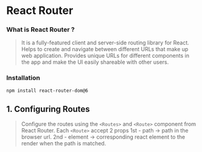 # React Router

### What is React Router ?

> It is a fully-featured client and server-side routing library for React. Helps to create and navigate between different URLs that make up web application. Provides unique URLs for different components in the app and make the UI easily shareable with other users.

### Installation

```shell
npm install react-router-dom@6
```

## 1. Configuring Routes

> Configure the routes using the `<Routes>` and `<Route>` component from React Router.
> Each `<Route>` accept 2 props
> 1st - path -> path in the browser url.
> 2nd - element -> corresponding react element to the render when the path is matched.
